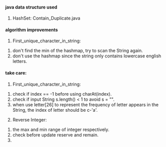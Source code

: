 #### java data structure used
1.  HashSet: Contain_Duplicate.java

#### algorithm improvements
1.  First_unique_character_in_string:
1)  don't find the min of the hashmap, try to scan the String again.
2)  don't use the hashmap since the string only contains lowercase english letters.


#### take care:
1.  First_unique_character_in_string:
1)  check if index == -1 before using charAt(index).
2)  check if input String s.length() < 1 to avoid s = "".
3)  when use letter[26] to represent the frequency of letter appears in the String, the index of letter should be c-'a'.

2.  Reverse Integer:
1)  the max and min range of integer respectively.
2)  check before update reserve and remain.
3) 